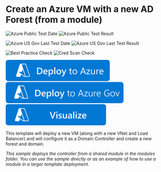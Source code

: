 # Create an Azure VM with a new AD Forest (from a module)

![Azure Public Test Date](https://azurequickstartsservice.blob.core.windows.net/badges/active-directory-new-domain-module-use/PublicLastTestDate.svg)
![Azure Public Test Result](https://azurequickstartsservice.blob.core.windows.net/badges/active-directory-new-domain-module-use/PublicDeployment.svg)

![Azure US Gov Last Test Date](https://azurequickstartsservice.blob.core.windows.net/badges/active-directory-new-domain-module-use/FairfaxLastTestDate.svg)
![Azure US Gov Last Test Result](https://azurequickstartsservice.blob.core.windows.net/badges/active-directory-new-domain-module-use/FairfaxDeployment.svg)

![Best Practice Check](https://azurequickstartsservice.blob.core.windows.net/badges/active-directory-new-domain-module-use/BestPracticeResult.svg)
![Cred Scan Check](https://azurequickstartsservice.blob.core.windows.net/badges/active-directory-new-domain-module-use/CredScanResult.svg)

[![Deploy To Azure](https://raw.githubusercontent.com/Azure/azure-quickstart-templates/master/1-CONTRIBUTION-GUIDE/images/deploytoazure.svg?sanitize=true)](https://portal.azure.com/#create/Microsoft.Template/uri/https%3A%2F%2Fraw.githubusercontent.com%2FAzure%2Fazure-quickstart-templates%2Fmaster%2Factive-directory-new-domain-module-use%2Fazuredeploy.json)
[![Deploy To Azure US Gov](https://raw.githubusercontent.com/Azure/azure-quickstart-templates/master/1-CONTRIBUTION-GUIDE/images/deploytoazuregov.svg?sanitize=true)](https://portal.azure.us/#create/Microsoft.Template/uri/https%3A%2F%2Fraw.githubusercontent.com%2FAzure%2Fazure-quickstart-templates%2Fmaster%2Factive-directory-new-domain-module-use%2Fazuredeploy.json)
[![Visualize](https://raw.githubusercontent.com/Azure/azure-quickstart-templates/master/1-CONTRIBUTION-GUIDE/images/visualizebutton.svg?sanitize=true)](http://armviz.io/#/?load=https%3A%2F%2Fraw.githubusercontent.com%2FAzure%2Fazure-quickstart-templates%2Fmaster%2Factive-directory-new-domain-module-use%2Fazuredeploy.json)    

This template will deploy a new VM (along with a new VNet and Load Balancer) and will configure it as a Domain Controller and create a new forest and domain.

_This sample deploys the controller from a shared module in the modules folder.  You can use the sample directly or as an example of how to use a module in a larger template deployment._
